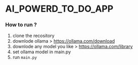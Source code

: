 # AI_POWERD_TO_DO_APP
### How to run ?
1. clone the recository 
2. downlode ollama > https://ollama.com/download
3. downlode any model you like > https://ollama.com/library
4. set ollama model in main.py
5. run `main.py`
